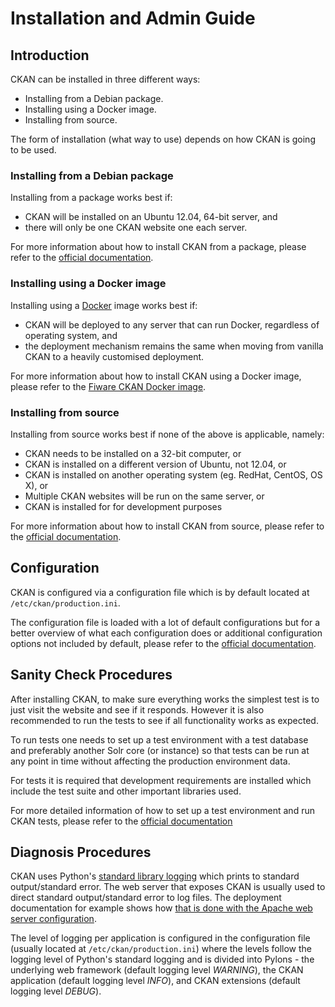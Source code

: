 # Installation and Admin Guide

## Introduction

CKAN can be installed in three different ways:

-   Installing from a Debian package.
-   Installing using a Docker image.
-   Installing from source.

The form of installation (what way to use) depends on how CKAN is going
to be used.

### Installing from a Debian package

Installing from a package works best if:

-   CKAN will be installed on an Ubuntu 12.04, 64-bit server, and
-   there will only be one CKAN website one each server.

For more information about how to install CKAN from a package, please
refer to the [official documentation].

### Installing using a Docker image

Installing using a [Docker] image works best if:

-   CKAN will be deployed to any server that can run Docker, regardless
    of operating system, and
-   the deployment mechanism remains the same when moving from vanilla
    CKAN to a heavily customised deployment.

For more information about how to install CKAN using a Docker image,
please refer to the [Fiware CKAN Docker image][1].

### Installing from source

Installing from source works best if none of the above is applicable,
namely:

-   CKAN needs to be installed on a 32-bit computer, or
-   CKAN is installed on a different version of Ubuntu, not 12.04, or
-   CKAN is installed on another operating system (eg. RedHat, CentOS,
    OS X), or
-   Multiple CKAN websites will be run on the same server, or
-   CKAN is installed for for development purposes

For more information about how to install CKAN from source, please refer
to the [official documentation][2].

## Configuration

CKAN is configured via a configuration file which is by default located
at `/etc/ckan/production.ini`.

The configuration file is loaded with a lot of default configurations
but for a better overview of what each configuration does or additional
configuration options not included by default, please refer to the
[official documentation][3].

## Sanity Check Procedures

After installing CKAN, to make sure everything works the simplest test
is to just visit the website and see if it responds. However it is also
recommended to run the tests to see if all functionality works as
expected.

To run tests one needs to set up a test environment with a test database
and preferably another Solr core (or instance) so that tests can be run
at any point in time without affecting the production environment data.

For tests it is required that development requirements are installed
which include the test suite and other important libraries used.

For more detailed information of how to set up a test environment and
run CKAN tests, please refer to the [official documentation][4]

## Diagnosis Procedures

CKAN uses Python's [standard library logging] which prints to standard
output/standard error. The web server that exposes CKAN is usually used
to direct standard output/standard error to log files. The deployment
documentation for example shows how [that is done with the Apache web
server configuration].

The level of logging per application is configured in the configuration
file (usually located at `/etc/ckan/production.ini`) where the levels
follow the logging level of Python's standard logging and is divided
into Pylons - the underlying web framework (default logging level
*WARNING*), the CKAN application (default logging level *INFO*), and
CKAN extensions (default logging level *DEBUG*).

  [standard library logging]: https://docs.python.org/2/howto/logging.html
  [that is done with the Apache web server configuration]: http://docs.ckan.org/en/latest/maintaining/installing/deployment.html#create-the-apache-config-file
  [official documentation]: http://docs.ckan.org/en/latest/maintaining/installing/install-from-package.html
  [Docker]: https://www.docker.com/
  [1]: https://hub.docker.com/r/fiware/ckan/
  [2]: http://docs.ckan.org/en/latest/maintaining/installing/install-from-source.html
  [3]: http://docs.ckan.org/en/latest/maintaining/configuration.html
  [4]: http://docs.ckan.org/en/latest/contributing/test.html
